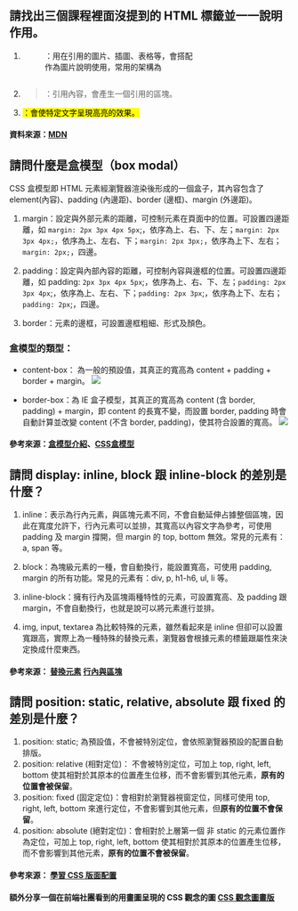 ## 請找出三個課程裡面沒提到的 HTML 標籤並一一說明作用。

1. <figure>：用在引用的圖片、插圖、表格等，會搭配 <figcaption> 作為圖片說明使用，常用的架構為 <figure><img><figcaption></figcaption></figure>
2. <blockquote>：引用內容，會產生一個引用的區塊。
3. <mark>：會使特定文字呈現高亮的效果。

#### 資料來源：[MDN](https://developer.mozilla.org/zh-CN/docs/Web/HTML/Element)

## 請問什麼是盒模型（box modal）

CSS 盒模型即 HTML 元素經瀏覽器渲染後形成的一個盒子，其內容包含了 element(內容)、padding (內邊距)、border (邊框)、margin (外邊距)。

1. margin：設定與外部元素的距離，可控制元素在頁面中的位置。可設置四邊距離，如 `margin: 2px 3px 4px 5px`;，依序為上、右、下、左；`margin: 2px 3px 4px;`，依序為上、左右、下；`margin: 2px 3px;`，依序為上下、左右；`margin: 2px;`，四邊。

2. padding：設定與內部內容的距離，可控制內容與邊框的位置。可設置四邊距離，如 padding: `2px 3px 4px 5px`;，依序為上、右、下、左；`padding: 2px 3px 4px`;，依序為上、左右、下；`padding: 2px 3px`;，依序為上下、左右；`padding: 2px`;，四邊。

3. border：元素的邊框，可設置邊框粗細、形式及顏色。

### 盒模型的類型：

- content-box： 為一般的預設值，其真正的寬高為 content + padding + border + margin。
![](https://i.imgur.com/OrVh4ko.png)

- border-box：為 IE 盒子模型，其真正的寬高為 content (含 border, padding) + margin，即 content 的長寬不變，而設置 border, padding 時會自動計算並改變 content (不含 border, padding)，使其符合設置的寬高。
![](https://i.imgur.com/o0qejb0.png)
#### 參考來源：[盒模型介紹](https://developer.mozilla.org/zh-CN/docs/Web/CSS/CSS_Box_Model/Introduction_to_the_CSS_box_model)、[CSS盒模型](https://zhuanlan.zhihu.com/p/74817089)

## 請問 display: inline, block 跟 inline-block 的差別是什麼？

1. inline：表示為行內元素，與區塊元素不同，不會自動延伸占據整個區塊，因此在寬度允許下，行內元素可以並排，其寬高以內容文字為參考，可使用 padding 及 margin 撐開，但 margin 的 top, bottom 無效。常見的元素有：a, span 等。

2. block：為塊級元素的一種，會自動換行，能設置寬高，可使用 padding, margin 的所有功能。常見的元素有：div, p, h1-h6, ul, li 等。

3. inline-block：擁有行內及區塊兩種特性的元素，可設置寬高、及 padding 跟 margin，不會自動換行，也就是說可以將元素進行並排。

4. img, input, textarea 為比較特殊的元素，雖然看起來是 inline 但卻可以設置寬跟高，實際上為一種特殊的替換元素，瀏覽器會根據元素的標籤跟屬性來決定換成什麼東西。

#### 參考來源： [替換元素](https://www.itread01.com/content/1550541251.html) [行內與區塊](https://ithelp.ithome.com.tw/articles/10199554)

## 請問 position: static, relative, absolute 跟 fixed 的差別是什麼？

1. position: static; 為預設值，不會被特別定位，會依照瀏覽器預設的配置自動排版。
2. position: relative (相對定位)： 不會被特別定位，可加上 top, right, left, bottom 使其相對於其原本的位置產生位移，而不會影響到其他元素，**原有的位置會被保留**。
3. position: fixed (固定定位)：會相對於瀏覽器視窗定位，同樣可使用 top, right, left, bottom 來進行定位，不會影響到其他元素，但**原有的位置不會保留**。
4. position: absolute (絕對定位)：會相對於上層第一個 非 static 的元素位置作為定位，可加上 top, right, left, bottom 使其相對於其原本的位置產生位移，而不會影響到其他元素，**原有的位置不會被保留**。

#### 參考來源： [學習 CSS 版面配置](https://zh-tw.learnlayout.com/position.html)

#### 額外分享一個在前端社團看到的用畫圖呈現的 CSS 觀念的圖 [CSS 觀念圖畫版](https://www.facebook.com/photo.php?fbid=3410303645647950&set=pcb.3068945923142752&type=3&theater&ifg=1)